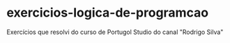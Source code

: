 # exercicios-logica-de-programcao
Exercícios que resolvi do curso de Portugol Studio do canal "Rodrigo Silva"

